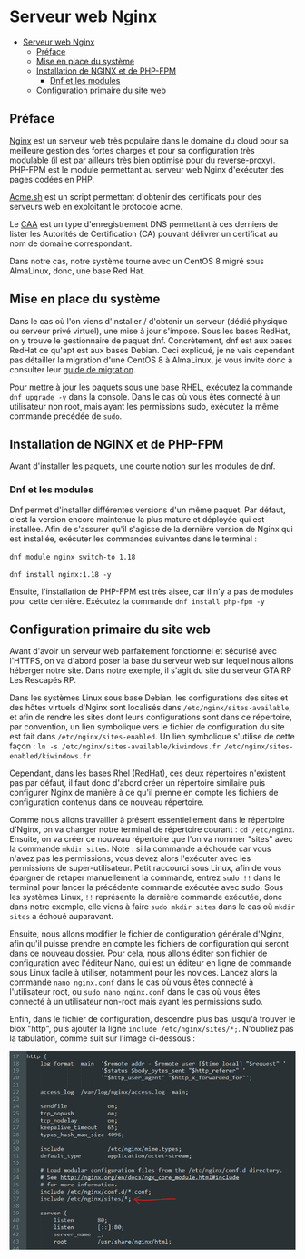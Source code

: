 # Serveur web Nginx
- [Serveur web Nginx](#serveur-web-nginx)
  - [Préface](#préface)
  - [Mise en place du système](#mise-en-place-du-système)
  - [Installation de NGINX et de PHP-FPM](#installation-de-nginx-et-de-php-fpm)
    - [Dnf et les modules](#dnf-et-les-modules)
  - [Configuration primaire du site web](#configuration-primaire-du-site-web)
## Préface
[Nginx](https://fr.wikipedia.org/wiki/NGINX) est un serveur web très populaire dans le domaine du cloud pour sa meilleure
gestion des fortes charges et pour sa configuration très modulable (il est par
ailleurs très bien optimisé pour du [reverse-proxy](https://fr.wikipedia.org/wiki/Proxy_inverse)).  
PHP-FPM est le module permettant au serveur web Nginx d'exécuter des pages codées en PHP.

[Acme.sh](https://acme.sh) est un script permettant d'obtenir des certificats pour des serveurs web en exploitant le protocole acme.

Le [CAA](https://fr.wikipedia.org/wiki/DNS_Certification_Authority_Authorization) est un type d'enregistrement DNS
permettant à ces derniers de lister les Autorités de Certification (CA) pouvant délivrer un certificat au nom de domaine correspondant.

Dans notre cas, notre système tourne avec un CentOS 8 migré sous AlmaLinux, donc, une base Red Hat.

## Mise en place du système

Dans le cas où l'on viens d'installer / d'obtenir un serveur (dédié physique ou serveur privé virtuel), une mise à jour
s'impose. Sous les bases RedHat, on y trouve le gestionnaire de paquet dnf. Concrètement, dnf est aux bases RedHat ce qu'apt
est aux bases Debian. Ceci expliqué, je ne vais cependant pas détailler la migration d'une CentOS 8 à AlmaLinux,
je vous invite donc à consulter leur [guide de migration](https://github.com/AlmaLinux/almalinux-deploy). 

Pour mettre à jour les paquets sous une base RHEL, exécutez la commande `dnf upgrade -y` dans la console.
Dans le cas où vous êtes connecté à un utilisateur non root, mais ayant les permissions sudo, exécutez la même
commande précédée de `sudo`.

## Installation de NGINX et de PHP-FPM

Avant d'installer les paquets, une courte notion sur les modules de dnf.

### Dnf et les modules

Dnf permet d'installer différentes versions d'un même paquet. Par défaut, c'est la version encore maintenue la plus mature
et déployée qui est installée. Afin de s'assurer qu'il s'agisse de la dernière version de Nginx qui est installée, exécuter les
commandes suivantes dans le terminal :

`dnf module nginx switch-to 1.18`

`dnf install nginx:1.18 -y`

Ensuite, l'installation de PHP-FPM est très aisée, car il n'y a pas de modules pour cette dernière.
Exécutez la commande `dnf install php-fpm -y`

## Configuration primaire du site web

Avant d'avoir un serveur web parfaitement fonctionnel et sécurisé avec l'HTTPS, on va d'abord poser la base du serveur
web sur lequel nous allons héberger notre site. Dans notre exemple, il s'agit du site du serveur GTA RP Les Rescapés RP.

Dans les systèmes Linux sous base Debian, les configurations des sites et des hôtes virtuels d'Nginx sont localisés dans `/etc/nginx/sites-available`,
et afin de rendre les sites dont leurs configurations sont dans ce répertoire, par convention, un lien symbolique vers le fichier de configuration
du site est fait dans `/etc/nginx/sites-enabled`. Un lien symbolique s'utilise de cette façon : 
`ln -s /etc/nginx/sites-available/kiwindows.fr /etc/nginx/sites-enabled/kiwindows.fr`

Cependant, dans les bases Rhel (RedHat), ces deux répertoires n'existent pas par défaut, il faut donc d'abord créer un répertoire similaire puis
configurer Nginx de manière à ce qu'il prenne en compte les fichiers de configuration contenus dans ce nouveau répertoire.

Comme nous allons travailler à présent essentiellement dans le répertoire d'Nginx, on va changer notre terminal de répertoire courant :
`cd /etc/nginx`. Ensuite, on va créer ce nouveau répertoire que l'on va nommer "sites" avec la commande `mkdir sites`. Note : si la commande a
échouée car vous n'avez pas les permissions, vous devez alors l'exécuter avec les permissions de super-utilisateur. Petit raccourci sous Linux,
afin de vous épargner de retaper manuellement la commande, entrez `sudo !!` dans le terminal pour lancer la précédente commande exécutée avec sudo.
Sous les systèmes Linux, `!!` représente la dernière commande exécutée, donc dans notre exemple, elle viens à faire `sudo mkdir sites` dans le cas où `mkdir sites`
a échoué auparavant.

Ensuite, nous allons modifier le fichier de configuration générale d'Nginx, afin qu'il puisse prendre en compte les fichiers de configuration qui seront dans ce nouveau dossier.
Pour cela, nous allons éditer son fichier de configuration avec l'éditeur Nano, qui est un éditeur en ligne de commande sous Linux facile à utiliser, notamment pour les novices.
Lancez alors la commande `nano nginx.conf` dans le cas où vous êtes connecté à l'utilisateur root, ou `sudo nano nginx.conf` dans le cas où vous êtes connecté à un utilisateur
non-root mais ayant les permissions sudo.

Enfin, dans le fichier de configuration, descendre plus bas jusqu'à trouver le blox "http", puis ajouter la ligne `include /etc/nginx/sites/*;`. N'oubliez pas la tabulation,
comme suit sur l'image ci-dessous :

<span style="text-align: center;">![](images/conf_nginx.png)</span>